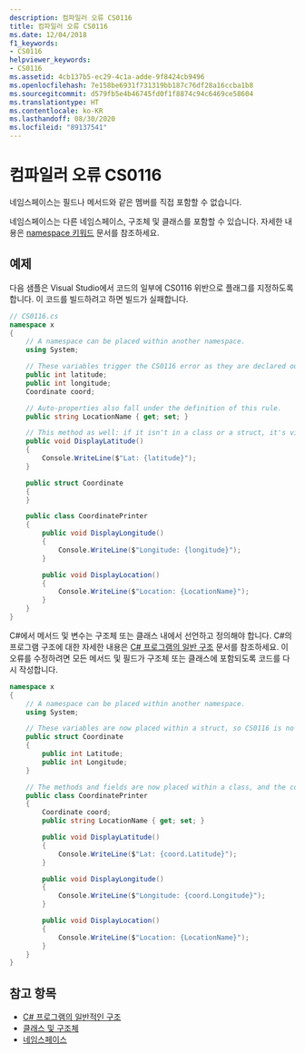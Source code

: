 ```yaml
---
description: 컴파일러 오류 CS0116
title: 컴파일러 오류 CS0116
ms.date: 12/04/2018
f1_keywords:
- CS0116
helpviewer_keywords:
- CS0116
ms.assetid: 4cb137b5-ec29-4c1a-adde-9f8424cb9496
ms.openlocfilehash: 7e158be6931f731319bb187c76df28a16ccba1b8
ms.sourcegitcommit: d579fb5e4b46745fd0f1f8874c94c6469ce58604
ms.translationtype: HT
ms.contentlocale: ko-KR
ms.lasthandoff: 08/30/2020
ms.locfileid: "89137541"
---
```

# <a name="compiler-error-cs0116"></a>컴파일러 오류 CS0116

네임스페이스는 필드나 메서드와 같은 멤버를 직접 포함할 수 없습니다.

네임스페이스는 다른 네임스페이스, 구조체 및 클래스를 포함할 수 있습니다. 자세한 내용은 [namespace 키워드](../keywords/namespace.md) 문서를 참조하세요.

## <a name="example"></a>예제

다음 샘플은 Visual Studio에서 코드의 일부에 CS0116 위반으로 플래그를 지정하도록 합니다. 이 코드를 빌드하려고 하면 빌드가 실패합니다.

```csharp
// CS0116.cs
namespace x
{
    // A namespace can be placed within another namespace.
    using System;

    // These variables trigger the CS0116 error as they are declared outside of a struct or class.
    public int latitude;
    public int longitude;
    Coordinate coord;

    // Auto-properties also fall under the definition of this rule.
    public string LocationName { get; set; }

    // This method as well: if it isn't in a class or a struct, it's violating CS0116.
    public void DisplayLatitude()
    {
        Console.WriteLine($"Lat: {latitude}");
    }

    public struct Coordinate
    {
    }

    public class CoordinatePrinter
    {
        public void DisplayLongitude()
        {
            Console.WriteLine($"Longitude: {longitude}");
        }

        public void DisplayLocation()
        {
            Console.WriteLine($"Location: {LocationName}");
        }
    }
}
```

C#에서 메서드 및 변수는 구조체 또는 클래스 내에서 선언하고 정의해야 합니다. C#의 프로그램 구조에 대한 자세한 내용은 [ C# 프로그램의 일반 구조](../../programming-guide/inside-a-program/general-structure-of-a-csharp-program.md) 문서를 참조하세요. 이 오류를 수정하려면 모든 메서드 및 필드가 구조체 또는 클래스에 포함되도록 코드를 다시 작성합니다.

```csharp
namespace x
{
    // A namespace can be placed within another namespace.
    using System;

    // These variables are now placed within a struct, so CS0116 is no longer violated.
    public struct Coordinate
    {
        public int Latitude;
        public int Longitude;
    }

    // The methods and fields are now placed within a class, and the compiler is satisfied.
    public class CoordinatePrinter
    {
        Coordinate coord;
        public string LocationName { get; set; }

        public void DisplayLatitude()
        {
            Console.WriteLine($"Lat: {coord.Latitude}");
        }

        public void DisplayLongitude()
        {
            Console.WriteLine($"Longitude: {coord.Longitude}");
        }

        public void DisplayLocation()
        {
            Console.WriteLine($"Location: {LocationName}");
        }
    }
}
```

## <a name="see-also"></a>참고 항목

- [C# 프로그램의 일반적인 구조](../../programming-guide/inside-a-program/general-structure-of-a-csharp-program.md)
- [클래스 및 구조체](../../programming-guide/classes-and-structs/index.md)
- [네임스페이스](../../programming-guide/namespaces/index.md)
